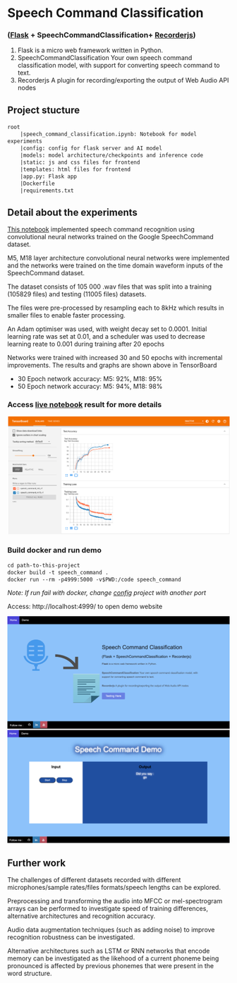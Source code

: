 # Speech Command Classification

### ([Flask](https://github.com/pallets/flask) + SpeechCommandClassification+ [Recorderjs](https://github.com/mattdiamond/Recorderjs))

1) Flask is a micro web framework written in Python.
2) SpeechCommandClassification Your own speech command classification model, with support for converting speech command to text.
3) Recorderjs A plugin for recording/exporting the output of Web Audio API nodes 

## Project stucture
```
root
    |speech_command_classification.ipynb: Notebook for model experiments 
    |config: config for flask server and AI model
    |models: model architecture/checkpoints and inference code
    |static: js and css files for frontend
    |templates: html files for frontend
    |app.py: Flask app
    |Dockerfile
    |requirements.txt
```
## Detail about the experiments
[This notebook](https://github.com/minhson1411/Speech-Command-Classification-with-Flask/blob/master/speech_command_classification.ipynb) implemented speech command recognition using convolutional neural networks trained on the Google SpeechCommand dataset.

M5, M18 layer architecture convolutional neural networks were implemented and the networks were trained on the time domain waveform inputs of the SpeechCommand dataset.

The dataset consists of 105 000 .wav files that was split into a training (105829 files) and testing (11005 files) datasets.

The files were pre-processed by resampling each to 8kHz which results in smaller files to enable faster processing.

An Adam optimiser was used, with weight decay set to 0.0001. Initial learning rate was set at 0.01, and a scheduler was used to decrease learning reate to 0.001 during training after 20 epochs

Networks were trained with increased 30 and 50 epochs with incremental improvements. The results and graphs are shown above in TensorBoard

*   30 Epoch network accuracy:  M5: 92%, M18: 95%
*   50 Epoch network accuracy: M5: 94%, M18: 98%

### Access [live notebook](https://colab.research.google.com/drive/1480M22qpcSxDUK2x5YqUrqhyY_j-EFYv?usp=sharing) result for more details

![LossAndAccuracy](https://github.com/minhson1411/Speech-Command-Classification-with-Flask/blob/master/experiment/loss_acc.png)


### Build docker and run demo

```
cd path-to-this-project
docker build -t speech_command .
docker run --rm -p4999:5000 -v$PWD:/code speech_command
```
*Note: If run fail with docker, change [config](https://github.com/minhson1411/Speech-Command-Classification-with-Flask/blob/master/config/speech_command_config.yaml) project with another port*

Access: http://localhost:4999/ to open demo website

![Homepage](https://github.com/gnvml/Speech-Command-Classification-with-Flask/blob/master/experiment/home.png)
![Demo](https://github.com/minhson1411/Speech-Command-Classification-with-Flask/blob/d2463c9d70c7e35348e60be4c9bd48d797a352f5/experiment/demo.png)



## Further work
The challenges of different datasets recorded with different microphones/sample rates/files formats/speech lengths can be explored.

Preprocessing and transforming the audio into MFCC or mel-spectrogram arrays can be performed to investigate speed of training differences, alternative architectures and recognition accuracy. 

Audio data augmentation techniques (such as adding noise) to improve recognition robustness can be investigated.

Alternative architectures such as LSTM or RNN networks that encode memory can be investigated as the likehood of a current phoneme being pronounced is affected by previous phonemes that were present in the word structure.
